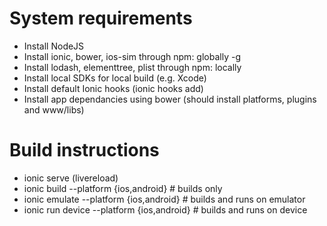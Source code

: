 # System requirements
- Install NodeJS
- Install ionic, bower, ios-sim through npm: globally -g
- Install lodash, elementtree, plist through npm: locally
- Install local SDKs for local build (e.g. Xcode)
- Install default Ionic hooks (ionic hooks add)
- Install app dependancies using bower (should install platforms, plugins and www/libs)

# Build instructions
- ionic serve (livereload)
- ionic build --platform {ios,android}  # builds only
- ionic emulate --platform {ios,android} # builds and runs on emulator
- ionic run device --platform {ios,android} # builds and runs on device
